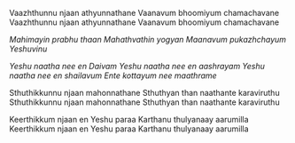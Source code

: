 Vaazhthunnu njaan athyunnathane
Vaanavum bhoomiyum chamachavane
Vaazhthunnu njaan athyunnathane
Vaanavum bhoomiyum chamachavane

_Mahimayin prabhu thaan
Mahathvathin yogyan
Maanavum pukazhchayum Yeshuvinu_

_Yeshu naatha nee en Daivam
Yeshu naatha nee en aashrayam
Yeshu naatha nee en shailavum
Ente kottayum nee maathrame_

Sthuthikkunnu njaan mahonnathane
Sthuthyan than naathante karaviruthu
Sthuthikkunnu njaan mahonnathane
Sthuthyan than naathante karaviruthu

Keerthikkum njaan en Yeshu paraa
Karthanu thulyanaay aarumilla
Keerthikkum njaan en Yeshu paraa
Karthanu thulyanaay aarumilla


